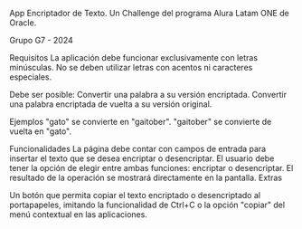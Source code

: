 App Encriptador de Texto. Un Challenge del programa Alura Latam ONE de Oracle.

Grupo G7 - 2024

Requisitos
La aplicación debe funcionar exclusivamente con letras minúsculas.
No se deben utilizar letras con acentos ni caracteres especiales.

Debe ser posible:
Convertir una palabra a su versión encriptada.
Convertir una palabra encriptada de vuelta a su versión original.

Ejemplos
"gato" se convierte en "gaitober".
"gaitober" se convierte de vuelta en "gato".

Funcionalidades
La página debe contar con campos de entrada para insertar el texto que se desea encriptar o desencriptar.
El usuario debe tener la opción de elegir entre ambas funciones: encriptar o desencriptar.
El resultado de la operación se mostrará directamente en la pantalla.
Extras

Un botón que permita copiar el texto encriptado o desencriptado al portapapeles, imitando la funcionalidad de Ctrl+C o la opción "copiar" del menú contextual en las aplicaciones.
